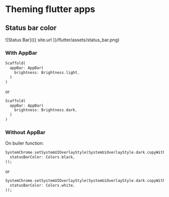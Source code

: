 # Theming flutter apps

## Status bar color

![Status Bar]({{ site.url }}/flutter/assets/status_bar.png)

### With AppBar


```dart
Scaffold(
  appBar: AppBar(
    brightness: Brightness.light,
  )
)
```

or

```dart
Scaffold(
  appBar: AppBar(
    brightness: Brightness.dark,
  )
)
```

### Without AppBar

On builer function:

```dart
SystemChrome.setSystemUIOverlayStyle(SystemUiOverlayStyle.dark.copyWith(
  statusBarColor: Colors.black, 
));
```

or

```dart
SystemChrome.setSystemUIOverlayStyle(SystemUiOverlayStyle.dark.copyWith(
  statusBarColor: Colors.white,
));
```
